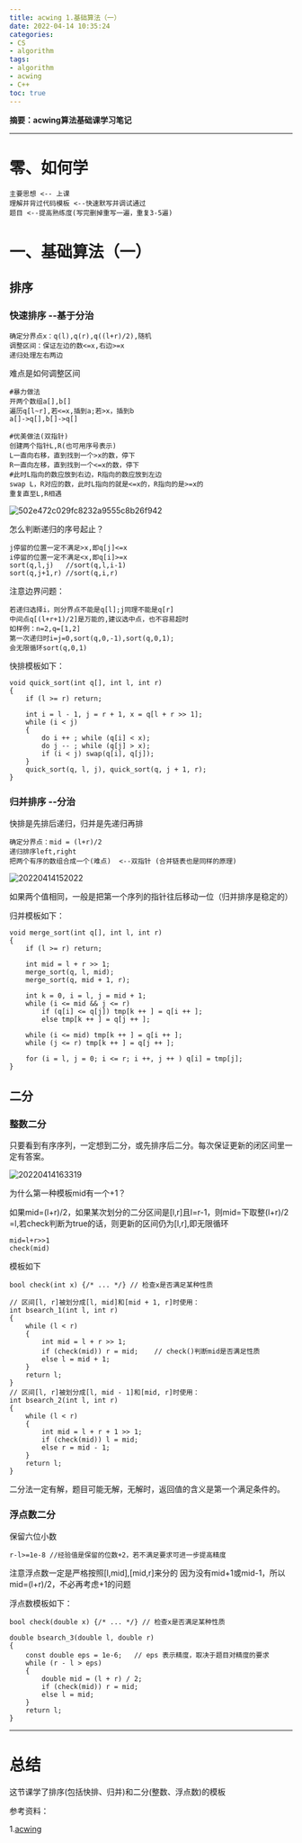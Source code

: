 ```yaml
---
title: acwing 1.基础算法（一）
date: 2022-04-14 10:35:24
categories:
- CS
- algorithm
tags:
- algorithm
- acwing
- C++
toc: true
---
```

**摘要：acwing算法基础课学习笔记**
<!-- more -->
---
# 零、如何学
```
主要思想 <-- 上课
理解并背过代码模板 <--快速默写并调试通过
题目 <--提高熟练度(写完删掉重写一遍，重复3-5遍)
```
# 一、基础算法（一）
## 排序
### 快速排序 --基于分治
```
确定分界点x：q(l),q(r),q((l+r)/2),随机
调整区间：保证左边的数<=x,右边>=x
递归处理左右两边
```
难点是如何调整区间
```
#暴力做法
开两个数组a[],b[]
遍历q[l~r],若<=x,插到a;若>x，插到b
a[]->q[],b[]->q[]
```
```
#优美做法(双指针)
创建两个指针L,R(也可用序号表示)
L一直向右移，直到找到一个>x的数，停下
R一直向左移，直到找到一个<=x的数，停下
#此时L指向的数应放到右边，R指向的数应放到左边
swap L，R对应的数，此时L指向的就是<=x的，R指向的是>=x的
重复直至L,R相遇
```
![502e472c029fc8232a9555c8b26f942](https://cdn.jsdelivr.net/gh/zhangsx19/PicBed/images_for_blogs502e472c029fc8232a9555c8b26f942.jpg)

怎么判断递归的序号起止？
```
j停留的位置一定不满足>x,即q[j]<=x
i停留的位置一定不满足<x,即q[i]>=x
sort(q,l,j)   //sort(q,l,i-1)
sort(q,j+1,r) //sort(q,i,r)
```
注意边界问题：
```
若递归选择i，则分界点不能是q[l];j同理不能是q[r]
中间点q[(l+r+1)/2]是万能的,建议选中点，也不容易超时
如样例：n=2,q=[1,2]
第一次递归时i=j=0,sort(q,0,-1),sort(q,0,1);
会无限循环sort(q,0,1)
```
快排模板如下：
```
void quick_sort(int q[], int l, int r)
{
    if (l >= r) return;

    int i = l - 1, j = r + 1, x = q[l + r >> 1];
    while (i < j)
    {
        do i ++ ; while (q[i] < x);
        do j -- ; while (q[j] > x);
        if (i < j) swap(q[i], q[j]);
    }
    quick_sort(q, l, j), quick_sort(q, j + 1, r);
}
```
### 归并排序 --分治
快排是先排后递归，归并是先递归再排
```
确定分界点：mid = (l+r)/2
递归排序left,right
把两个有序的数组合成一个(难点)  <--双指针 (合并链表也是同样的原理)
```
![20220414152022](https://cdn.jsdelivr.net/gh/zhangsx19/PicBed/images_for_blogs20220414152022.png)

如果两个值相同，一般是把第一个序列的指针往后移动一位（归并排序是稳定的）

归并模板如下：
```
void merge_sort(int q[], int l, int r)
{
    if (l >= r) return;

    int mid = l + r >> 1;
    merge_sort(q, l, mid);
    merge_sort(q, mid + 1, r);

    int k = 0, i = l, j = mid + 1;
    while (i <= mid && j <= r)
        if (q[i] <= q[j]) tmp[k ++ ] = q[i ++ ];
        else tmp[k ++ ] = q[j ++ ];

    while (i <= mid) tmp[k ++ ] = q[i ++ ];
    while (j <= r) tmp[k ++ ] = q[j ++ ];

    for (i = l, j = 0; i <= r; i ++, j ++ ) q[i] = tmp[j];
}
```
## 二分
### 整数二分
只要看到有序序列，一定想到二分，或先排序后二分。每次保证更新的闭区间里一定有答案。

![20220414163319](https://cdn.jsdelivr.net/gh/zhangsx19/PicBed/images_for_blogs20220414163319.png)

为什么第一种模板mid有一个+1？

如果mid=(l+r)/2，如果某次划分的二分区间是[l,r]且l=r-1，则mid=下取整(l+r)/2
=l,若check判断为true的话，则更新的区间仍为[l,r],即无限循环
```
mid=l+r>>1
check(mid)
```
模板如下
```
bool check(int x) {/* ... */} // 检查x是否满足某种性质

// 区间[l, r]被划分成[l, mid]和[mid + 1, r]时使用：
int bsearch_1(int l, int r)
{
    while (l < r)
    {
        int mid = l + r >> 1;
        if (check(mid)) r = mid;    // check()判断mid是否满足性质
        else l = mid + 1;
    }
    return l;
}
// 区间[l, r]被划分成[l, mid - 1]和[mid, r]时使用：
int bsearch_2(int l, int r)
{
    while (l < r)
    {
        int mid = l + r + 1 >> 1;
        if (check(mid)) l = mid;
        else r = mid - 1;
    }
    return l;
}
```

二分法一定有解，题目可能无解，无解时，返回值的含义是第一个满足条件的。
### 浮点数二分
保留六位小数
```
r-l>=1e-8 //经验值是保留的位数+2，若不满足要求可进一步提高精度
```
注意浮点数一定是严格按照[l,mid],[mid,r]来分的
因为没有mid+1或mid-1，所以mid=(l+r)/2，不必再考虑+1的问题

浮点数模板如下：
```
bool check(double x) {/* ... */} // 检查x是否满足某种性质

double bsearch_3(double l, double r)
{
    const double eps = 1e-6;   // eps 表示精度，取决于题目对精度的要求
    while (r - l > eps)
    {
        double mid = (l + r) / 2;
        if (check(mid)) r = mid;
        else l = mid;
    }
    return l;
}
```

---
# 总结
这节课学了排序(包括快排、归并)和二分(整数、浮点数)的模板

参考资料：

1.[acwing](https://www.acwing.com/blog/)